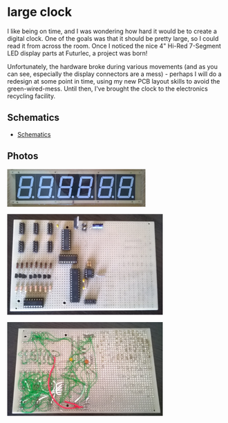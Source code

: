 # large clock

I like being on time, and I was wondering how hard it would be to create a digital clock. One of the goals was that it should be pretty large, so I could read it from across the room. Once I noticed the nice 4&quot; Hi-Red 7-Segment LED display parts at Futurlec, a project was born!

Unfortunately, the hardware broke during various movements (and as you can see, especially the display connectors are a mess) - perhaps I will do a redesign at some point in time, using my new PCB layout skills to avoid the green-wired-mess. Until then, I've brought the clock to the electronics recycling facility.

## Schematics

 * [Schematics](images/large-clock-schematics.pdf)

## Photos

![Digits](images/large-clock-digits.jpg)

![Front](images/large-clock-front.jpg)

![Back](images/large-clock-back.jpg)
